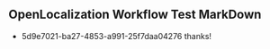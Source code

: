 ## OpenLocalization Workflow Test MarkDown
* 5d9e7021-ba27-4853-a991-25f7daa04276 thanks!

<!--HONumber=Jul16_HO3-->


